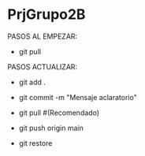 # PrjGrupo2B
PASOS AL EMPEZAR:
  - git pull

PASOS ACTUALIZAR:
  - git add .
  - git commit -m "Mensaje aclaratorio"
  - git pull #(Recomendado)
  - git push origin main

- git restore
  
